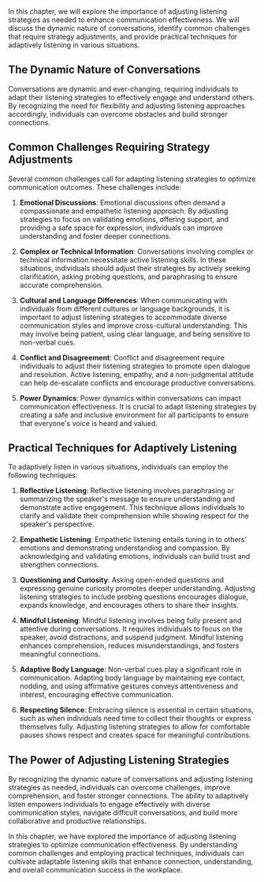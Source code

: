 
In this chapter, we will explore the importance of adjusting listening strategies as needed to enhance communication effectiveness. We will discuss the dynamic nature of conversations, identify common challenges that require strategy adjustments, and provide practical techniques for adaptively listening in various situations.

## The Dynamic Nature of Conversations

Conversations are dynamic and ever-changing, requiring individuals to adapt their listening strategies to effectively engage and understand others. By recognizing the need for flexibility and adjusting listening approaches accordingly, individuals can overcome obstacles and build stronger connections.

## Common Challenges Requiring Strategy Adjustments

Several common challenges call for adapting listening strategies to optimize communication outcomes. These challenges include:

1. **Emotional Discussions**: Emotional discussions often demand a compassionate and empathetic listening approach. By adjusting strategies to focus on validating emotions, offering support, and providing a safe space for expression, individuals can improve understanding and foster deeper connections.
    
2. **Complex or Technical Information**: Conversations involving complex or technical information necessitate active listening skills. In these situations, individuals should adjust their strategies by actively seeking clarification, asking probing questions, and paraphrasing to ensure accurate comprehension.
    
3. **Cultural and Language Differences**: When communicating with individuals from different cultures or language backgrounds, it is important to adjust listening strategies to accommodate diverse communication styles and improve cross-cultural understanding. This may involve being patient, using clear language, and being sensitive to non-verbal cues.
    
4. **Conflict and Disagreement**: Conflict and disagreement require individuals to adjust their listening strategies to promote open dialogue and resolution. Active listening, empathy, and a non-judgmental attitude can help de-escalate conflicts and encourage productive conversations.
    
5. **Power Dynamics**: Power dynamics within conversations can impact communication effectiveness. It is crucial to adapt listening strategies by creating a safe and inclusive environment for all participants to ensure that everyone's voice is heard and valued.
    

## Practical Techniques for Adaptively Listening

To adaptively listen in various situations, individuals can employ the following techniques:

1. **Reflective Listening**: Reflective listening involves paraphrasing or summarizing the speaker's message to ensure understanding and demonstrate active engagement. This technique allows individuals to clarify and validate their comprehension while showing respect for the speaker's perspective.
    
2. **Empathetic Listening**: Empathetic listening entails tuning in to others' emotions and demonstrating understanding and compassion. By acknowledging and validating emotions, individuals can build trust and strengthen connections.
    
3. **Questioning and Curiosity**: Asking open-ended questions and expressing genuine curiosity promotes deeper understanding. Adjusting listening strategies to include probing questions encourages dialogue, expands knowledge, and encourages others to share their insights.
    
4. **Mindful Listening**: Mindful listening involves being fully present and attentive during conversations. It requires individuals to focus on the speaker, avoid distractions, and suspend judgment. Mindful listening enhances comprehension, reduces misunderstandings, and fosters meaningful connections.
    
5. **Adaptive Body Language**: Non-verbal cues play a significant role in communication. Adapting body language by maintaining eye contact, nodding, and using affirmative gestures conveys attentiveness and interest, encouraging effective communication.
    
6. **Respecting Silence**: Embracing silence is essential in certain situations, such as when individuals need time to collect their thoughts or express themselves fully. Adjusting listening strategies to allow for comfortable pauses shows respect and creates space for meaningful contributions.
    

## The Power of Adjusting Listening Strategies

By recognizing the dynamic nature of conversations and adjusting listening strategies as needed, individuals can overcome challenges, improve comprehension, and foster stronger connections. The ability to adaptively listen empowers individuals to engage effectively with diverse communication styles, navigate difficult conversations, and build more collaborative and productive relationships.

In this chapter, we have explored the importance of adjusting listening strategies to optimize communication effectiveness. By understanding common challenges and employing practical techniques, individuals can cultivate adaptable listening skills that enhance connection, understanding, and overall communication success in the workplace.
